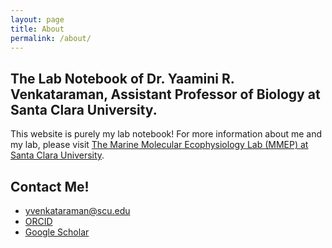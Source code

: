 ```yaml
---
layout: page
title: About
permalink: /about/
---
```


## The Lab Notebook of Dr. Yaamini R. Venkataraman, Assistant Professor of Biology at Santa Clara University.

This website is purely my lab notebook! For more information about me and my lab, please visit [The Marine Molecular Ecophysiology Lab (MMEP) at Santa Clara University](mmeplab.github.io).

## Contact Me!

- [yvenkataraman@scu.edu](mailto:yvenkataraman@scu.edu)
- [ORCID](https://orcid.org/0000-0002-0364-1829)
- [Google Scholar](https://scholar.google.com/citations?user=x9WA39wAAAAJ&hl=en&oi=sra)
